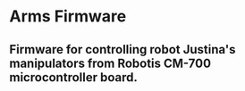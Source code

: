 # Arms Firmware

## Firmware for controlling robot Justina's manipulators from Robotis CM-700 microcontroller board.